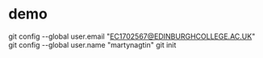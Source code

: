 # demo
git config --global user.email "EC1702567@EDINBURGHCOLLEGE.AC.UK"
git config --global user.name "martynagtin"
git init
